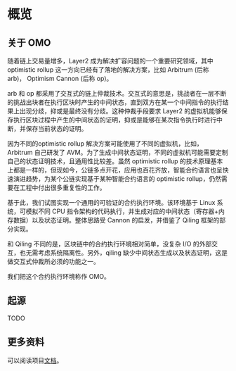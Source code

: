 概览
===

## 关于 OMO

随着链上交易量增多，Layer2 成为解决扩容问题的一个重要研究领域，其中 optimistic rollup 这一方向已经有了落地的解决方案，比如 Arbitrum (后称 arb)， Optimism Cannon (后称 op)。

arb 和 op 都采用了交互式的链上仲裁技术。交互式的意思是，挑战者在一层不断的挑战出块者在执行区块时产生的中间状态，直到双方在某一个中间指令的执行结果上出现分歧，抑或是最终没有分歧。这种仲裁手段要求 Layer2 的虚拟机能够保存执行区块过程中产生的中间状态的证明，抑或是能够在某次指令执行时进行中断，并保存当前状态的证明。

因为不同的optimistic rollup 解决方案可能使用了不同的虚拟机，比如， Arbitrum 自己研发了 AVM。为了生成中间状态证明，不同的虚拟机可能需要定制自己的状态证明技术，且通用性比较差。虽然 optimistic rollup 的技术原理基本上都是一样的，但现如今，公链多点开花，应用也百花齐放，智能合约语言也呈快速演进趋势，为某个公链实现基于某种智能合约语言的 optimistic rollup，仍然需要在工程中付出很多重复性的工作。

基于此，我们试图实现一个通用的可验证的合约执行环境。该环境基于 Linux 系统，可模拟不同 CPU 指令架构的代码执行，并生成对应的中间状态（寄存器+内存数据）以及状态证明。整体思路受 Cannon 的启发，并借鉴了 Qiling 框架的部分实现。

和 Qiling 不同的是，区块链中的合约执行环境相对简单，没复杂 I/O 的外部交互，也无需考虑系统隔离性。另外，qiling 缺少中间状态生成以及状态证明，这是做交互式仲裁所必须的功能之一。

我们把这个合约执行环境称作 OMO。

## 起源

TODO

## 更多资料

可以阅读项目[文档](../guidelines.md)。